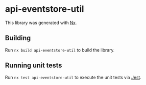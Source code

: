 # api-eventstore-util

This library was generated with [Nx](https://nx.dev).

## Building

Run `nx build api-eventstore-util` to build the library.

## Running unit tests

Run `nx test api-eventstore-util` to execute the unit tests via [Jest](https://jestjs.io).
